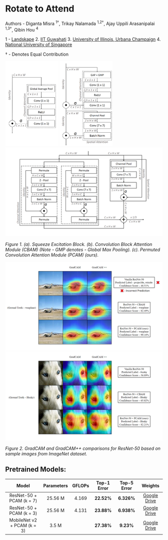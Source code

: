 # Rotate to Attend

Authors - Diganta Misra <sup>1†</sup>, Trikay Nalamada <sup>1,2†</sup>, Ajay Uppili Arasanipalai <sup>1,3†</sup>, Qibin Hou <sup>4</sup>

1 - [Landskape](https://www.landskape.org/)     2. [IIT Guwahati](http://www.iitg.ac.in/)   3. [University of Illinois, Urbana Champaign](https://illinois.edu/)   4. [National University of Singapore](http://www.nus.edu.sg/)

† - Denotes Equal Contribution

<p float="left">
  <img src ="figures/Slide1.PNG"  width="170"/>
  <img src ="figures/Slide2.PNG"  width="170"/>
  <img src ="figures/rubix.png"  width="530"/>
</p>
<p>
    <em>Figure 1. (a). Squeeze Excitation Block. (b). Convolution Block Attention Module (CBAM) (Note - GMP denotes - Global Max Pooling). (c). Permuted Convolution Attention Module (PCAM) (ours). </em>
</p>


<p float="left">
  <img src ="figures/warcraft.png"  width="1000"/>
    <br>
  <img src ="figures/husky.png"  width="1000"/>
</p>
<p>
    <em>Figure 2. GradCAM and GradCAM++ comparisons for ResNet-50 based on sample images from ImageNet dataset. </em>
</p>


## Pretrained Models:

|Model|Parameters|GFLOPs|Top-1 Error|Top-5 Error|Weights|
|:---:|:---:|:---:|:---:|:---:|:---:|
|ResNet-50 + PCAM (k = 7)|25.56 M|4.169|**22.52%**|**6.326%**|[Google Drive](https://drive.google.com/open?id=1ptKswHzVmULGbE3DuX6vMCjEbqwUvGiG)|
|ResNet-50 + PCAM (k = 3)|25.56 M|4.131|**23.88%**|**6.938%**|[Google Drive](https://drive.google.com/open?id=1W6aDE6wVNY9NwgcM7WMx_vRhG2-ZiMur)|
|MobileNet v2 + PCAM (k = 3)|3.5 M||**27.38%**|**9.23%**|[Google Drive](https://drive.google.com/file/d/1KIlqPBNLHh4qkdxyojb5gQhM5iB9b61_/view?usp=sharing)|
